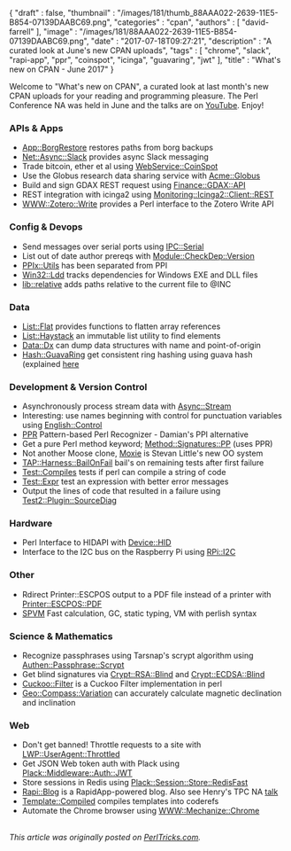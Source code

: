 {
   "draft" : false,
   "thumbnail" : "/images/181/thumb_88AAA022-2639-11E5-B854-07139DAABC69.png",
   "categories" : "cpan",
   "authors" : [
      "david-farrell"
   ],
   "image" : "/images/181/88AAA022-2639-11E5-B854-07139DAABC69.png",
   "date" : "2017-07-18T09:27:21",
   "description" : "A curated look at June's new CPAN uploads",
   "tags" : [
      "chrome",
      "slack",
      "rapi-app",
      "ppr",
      "coinspot",
      "icinga",
      "guavaring",
      "jwt"
   ],
   "title" : "What's new on CPAN - June 2017"
}


Welcome to "What's new on CPAN", a curated look at last month's new CPAN uploads for your reading and programming pleasure. The Perl Conference NA was held in June and the talks are on [YouTube](https://www.youtube.com/playlist?list=PLA9_Hq3zhoFxdSVDA4v9Af3iutQxLI14m). Enjoy!

### APIs & Apps
* [App::BorgRestore](https://metacpan.org/pod/App::BorgRestore) restores paths from borg backups
* [Net::Async::Slack](https://metacpan.org/pod/Net::Async::Slack) provides async Slack messaging
* Trade bitcoin, ether et al using [WebService::CoinSpot](https://metacpan.org/pod/WebService::CoinSpot)
* Use the Globus research data sharing service with [Acme::Globus](https://metacpan.org/pod/Acme::Globus)
* Build and sign GDAX REST request using [Finance::GDAX::API](https://metacpan.org/pod/Finance::GDAX::API)
* REST integration with icinga2 using [Monitoring::Icinga2::Client::REST](https://metacpan.org/pod/Monitoring::Icinga2::Client::REST)
* [WWW::Zotero::Write](https://metacpan.org/pod/WWW::Zotero::Write) provides a Perl interface to the Zotero Write API


### Config & Devops
* Send messages over serial ports using [IPC::Serial](https://metacpan.org/pod/IPC::Serial)
* List out of date author prereqs with [Module::CheckDep::Version](https://metacpan.org/pod/Module::CheckDep::Version)
* [PPIx::Utils](https://metacpan.org/pod/PPIx::Utils) has been separated from PPI
* [Win32::Ldd](https://metacpan.org/pod/Win32::Ldd) tracks dependencies for Windows EXE and DLL files
* [lib::relative](https://metacpan.org/pod/lib::relative) adds paths relative to the current file to @INC


### Data
* [List::Flat](https://metacpan.org/pod/List::Flat) provides functions to flatten array references
* [List::Haystack](https://metacpan.org/pod/List::Haystack) an immutable list utility to find elements
* [Data::Dx](https://metacpan.org/pod/Data::Dx) can dump data structures with name and point-of-origin
* [Hash::GuavaRing](https://metacpan.org/pod/Hash::GuavaRing) get consistent ring hashing using guava hash (explained [here](https://github.com/google/guava/wiki/HashingExplained)


### Development & Version Control
* Asynchronously process stream data with [Async::Stream](https://metacpan.org/pod/Async::Stream)
* Interesting: use names beginning with control for punctuation variables using [English::Control](https://metacpan.org/pod/English::Control)
* [PPR](https://metacpan.org/pod/PPR) Pattern-based Perl Recognizer - Damian's PPI alternative
* Get a pure Perl method keyword; [Method::Signatures::PP](https://metacpan.org/pod/Method::Signatures::PP) (uses PPR)
* Not another Moose clone, [Moxie](https://metacpan.org/pod/Moxie) is Stevan Little's new OO system
* [TAP::Harness::BailOnFail](https://metacpan.org/pod/TAP::Harness::BailOnFail) bail's on remaining tests after first failure
* [Test::Compiles](https://metacpan.org/pod/Test::Compiles) tests if perl can compile a string of code
* [Test::Expr](https://metacpan.org/pod/Test::Expr) test an expression with better error messages
* Output the lines of code that resulted in a failure using [Test2::Plugin::SourceDiag](https://metacpan.org/pod/Test2::Plugin::SourceDiag)


### Hardware
* Perl Interface to HIDAPI with [Device::HID](https://metacpan.org/pod/Device::HID)
* Interface to the I2C bus on the Raspberry Pi using [RPi::I2C](https://metacpan.org/pod/RPi::I2C)


### Other
* Rdirect Printer::ESCPOS output to a PDF file instead of a printer with [Printer::ESCPOS::PDF](https://metacpan.org/pod/Printer::ESCPOS::PDF)
* [SPVM](https://metacpan.org/pod/SPVM) Fast calculation, GC, static typing, VM with perlish syntax


### Science & Mathematics
* Recognize passphrases using Tarsnap's scrypt algorithm using [Authen::Passphrase::Scrypt](https://metacpan.org/pod/Authen::Passphrase::Scrypt)
* Get blind signatures via [Crypt::RSA::Blind](https://metacpan.org/pod/Crypt::RSA::Blind) and [Crypt::ECDSA::Blind](https://metacpan.org/pod/Crypt::ECDSA::Blind)
* [Cuckoo::Filter](https://metacpan.org/pod/Cuckoo::Filter) is a Cuckoo Filter implementation in perl
* [Geo::Compass::Variation](https://metacpan.org/pod/Geo::Compass::Variation) can accurately calculate magnetic declination and inclination


### Web
* Don't get banned! Throttle requests to a site with [LWP::UserAgent::Throttled](https://metacpan.org/pod/LWP::UserAgent::Throttled)
* Get JSON Web token auth with Plack using [Plack::Middleware::Auth::JWT](https://metacpan.org/pod/Plack::Middleware::Auth::JWT)
* Store sessions in Redis using [Plack::Session::Store::RedisFast](https://metacpan.org/pod/Plack::Session::Store::RedisFast)
* [Rapi::Blog](https://metacpan.org/pod/Rapi::Blog) is a RapidApp-powered blog. Also see Henry's TPC NA [talk](https://www.youtube.com/watch?v=5s_eSYwXDwM&list=PLA9_Hq3zhoFxdSVDA4v9Af3iutQxLI14m&index=36)
* [Template::Compiled](https://metacpan.org/pod/Template::Compiled) compiles templates into coderefs
* Automate the Chrome browser using [WWW::Mechanize::Chrome](https://metacpan.org/pod/WWW::Mechanize::Chrome)



\
*This article was originally posted on [PerlTricks.com](http://perltricks.com).*
